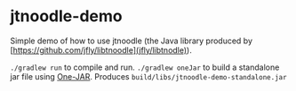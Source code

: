 jtnoodle-demo
=============

Simple demo of how to use jtnoodle (the Java library produced by
[https://github.com/jfly/libtnoodle](jfly/libtnodle)).

`./gradlew run` to compile and run.
`./gradlew oneJar` to build a standalone jar file using
[One-JAR](http://one-jar.sourceforge.net/). Produces `build/libs/jtnoodle-demo-standalone.jar`
